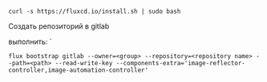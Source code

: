 ```shell
curl -s https://fluxcd.io/install.sh | sudo bash
```

Создать репозиторий в gitlab

выполнить:
`
```shell
flux bootstrap gitlab --owner=<group> --repository=<repository name> --path=<path> --read-write-key --components-extra='image-reflector-controller,image-automation-controller'
```

